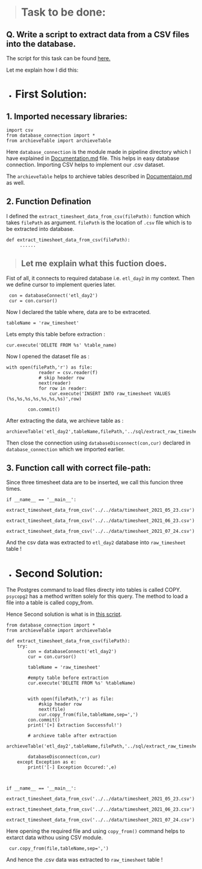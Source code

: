 > # Task to be done:
## Q. Write a script to extract data from a CSV files into the database.

The script for this task can be found [here.](https://github.com/Saphall/Leapfrog_Data-Engineering_Assignments/blob/Day3_Assignment/Week3/Day2/src/pipeline/extract_timesheet_data_from_csv.py)

Let me explain how I did this:

* # First Solution: 

## 1. Imported necessary libraries:
```
import csv
from database_connection import *
from archieveTable import archieveTable
```
Here `database_connection` is the module made in pipeline directory which I have explained in [Documentation.md](https://github.com/Saphall/Leapfrog_Data-Engineering_Assignments/blob/Day3_Assignment/Week3/Day2/docs/Documentation.md) file. This helps in easy database connection.
Importing CSV helps to implement our .csv dataset.

The `archieveTable` helps to archieve tables described in [Documentaion.md](https://github.com/Saphall/Leapfrog_Data-Engineering_Assignments/blob/Day3_Assignment/Week3/Day2/docs/Documentation.md) as well.


## 2. Function Defination 
I defined the `extract_timesheet_data_from_csv(filePath):` function which takes `filePath` as argument. `filePath` is the location of `.csv` file which is to be extracted into database.
```
def extract_timesheet_data_from_csv(filePath):
     ......
```
> ## Let me explain what this fuction does.

Fist of all, it connects to required database i.e. `etl_day2` in my context. Then we define cursor to implement queries later.
```
 con = databaseConnect('etl_day2')
 cur = con.cursor()
```

Now I declared the table where, data are to be extraceted.

```
tableName = 'raw_timesheet'
```

Lets empty this table before extraction :
```
cur.execute('DELETE FROM %s' %table_name)
```

Now I opened the dataset file as :
```
with open(filePath,'r') as file:
            reader = csv.reader(f)
            # skip header row
            next(reader)
            for row in reader:
                cur.execute('INSERT INTO raw_timesheet VALUES (%s,%s,%s,%s,%s,%s,%s)',row)
           
        con.commit() 
```

After extracting the data, we archieve table as :
```
archieveTable('etl_day2',tableName,filePath,'../sql/extract_raw_timesheet_archieve.sql')
```

Then close the connection using `databaseDisconnect(con,cur)` declared in `database_connection` which we imported earlier.

## 3. Function call with correct file-path:

Since three timesheet data are to be inserted, we call this funcion three times.

```
if __name__ == '__main__':
    extract_timesheet_data_from_csv('../../data/timesheet_2021_05_23.csv')
    extract_timesheet_data_from_csv('../../data/timesheet_2021_06_23.csv')
    extract_timesheet_data_from_csv('../../data/timesheet_2021_07_24.csv')
```
And the csv data was extracted to `etl_day2` database into `raw_timesheet` table !


* # Second Solution: 
The Postgres command to load files directy into tables is called COPY.
`psycopg2` has a method written solely for this query.
The method to load a file into a table is called copy_from. 

Hence Second solution is what is in [this script](https://github.com/Saphall/Leapfrog_Data-Engineering_Assignments/blob/Day3_Assignment/Week3/Day2/src/pipeline/extract_timesheet_data_from_csv.py).

```
from database_connection import *
from archieveTable import archieveTable

def extract_timesheet_data_from_csv(filePath):
    try:
        con = databaseConnect('etl_day2')
        cur = con.cursor()

        tableName = 'raw_timesheet'

        #empty table before extraction
        cur.execute('DELETE FROM %s' %tableName)


        with open(filePath,'r') as file:
            #skip header row
            next(file)
            cur.copy_from(file,tableName,sep=',')
        con.commit() 
        print('[+] Extraction Successful!')

        # archieve table after extraction
        archieveTable('etl_day2',tableName,filePath,'../sql/extract_raw_timesheet_archieve.sql')
        
        databaseDisconnect(con,cur)
    except Exception as e:
        print('[-] Exception Occured:',e)



if __name__ == '__main__':
    extract_timesheet_data_from_csv('../../data/timesheet_2021_05_23.csv')
    extract_timesheet_data_from_csv('../../data/timesheet_2021_06_23.csv')
    extract_timesheet_data_from_csv('../../data/timesheet_2021_07_24.csv')
```
Here opening the required file and using `copy_from()` command helps to extarct data withou using CSV module.
```
 cur.copy_from(file,tableName,sep=',')
 ```
 And hence the .csv data was extracted to `raw_timesheet` table !


 
